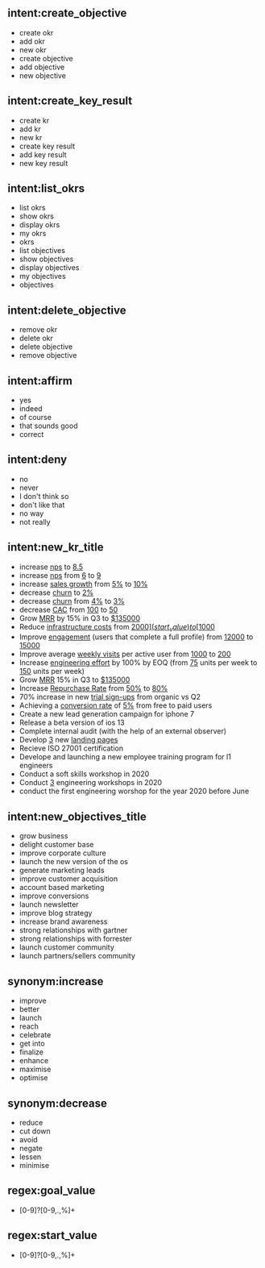 ## intent:create_objective
- create okr
- add okr
- new okr
- create objective
- add objective
- new objective

## intent:create_key_result
- create kr
- add kr
- new kr
- create key result
- add key result
- new key result

## intent:list_okrs
- list okrs
- show okrs
- display okrs
- my okrs
- okrs
- list objectives
- show objectives
- display objectives
- my objectives
- objectives

## intent:delete_objective
- remove okr
- delete okr
- delete objective
- remove objective

## intent:affirm
- yes
- indeed
- of course
- that sounds good
- correct

## intent:deny
- no
- never
- I don't think so
- don't like that
- no way
- not really

## intent:new_kr_title
- increase [nps](positive_metric) to [8.5](goal_value)
- increase [nps](positive_metric) from [6](start_value) to [9](goal_value)
- increase [sales growth](positive_metric) from [5%](start_value) to [10%](goal_value)
- decrease [churn](negative_metric) to [2%](goal_value)
- decrease [churn](negative_metric) from [4%](start_value) to [3%](goal_value)
- decrease [CAC](negative_metric) from [100](start_value) to [50](goal_value)
- Grow [MRR](positive_metric) by 15% in Q3 to [$135000](goal_value)
- Reduce [infrastructure costs](negative_metric) from [$2000](start_value) to [$1000](goal_value)
- Improve [engagement](positive_metric) (users that complete a full profile) from [12000](start_value) to [15000](goal_value)
- Improve average [weekly visits](positive_metric) per active user from [1000](start_value) to [200](goal_value)
- Increase [engineering effort](positive_metric) by 100% by EOQ (from [75](start_value) units per week to [150](goal_value) units per week)
- Grow [MRR](positive_metric) 15% in Q3 to [$135000](goal_value)
- Increase [Repurchase Rate](positive_metric) from [50%](start_value) to [80%](goal_value)
- 70% increase in new [trial sign-ups](positive_metric) from organic vs Q2
- Achieving a [conversion rate](positive_metric) of [5%](goal_value) from free to paid users
- Create a new lead generation campaign for iphone 7
- Release a beta version of ios 13
- Complete internal audit (with the help of an external observer)
- Develop [3](goal_value) new [landing pages](positive_metric)
- Recieve ISO 27001 certification
- Develope and launching a new employee training program for l1 engineers
- Conduct a soft skills workshop in 2020
- Conduct [3](goal_value) engineering workshops in 2020
- conduct the first engineering worshop for the year 2020 before June

## intent:new_objectives_title
- grow business
- delight customer base
- improve corporate culture
- launch the new version of the os
- generate marketing leads
- improve customer acquisition
- account based marketing
- improve conversions
- launch newsletter
- improve blog strategy
- increase brand awareness
- strong relationships with gartner
- strong relationships with forrester
- launch customer community
- launch partners/sellers community

## synonym:increase
- improve
- better
- launch
- reach
- celebrate
- get into
- finalize
- enhance
- maximise
- optimise

## synonym:decrease
- reduce
- cut down
- avoid
- negate
- lessen
- minimise

<!-- TODO: check for INR, dollar symbol in numbers -->
## regex:goal_value 
- [0-9]?[0-9,\.,\%]+

## regex:start_value
- [0-9]?[0-9,\.,\%]+
